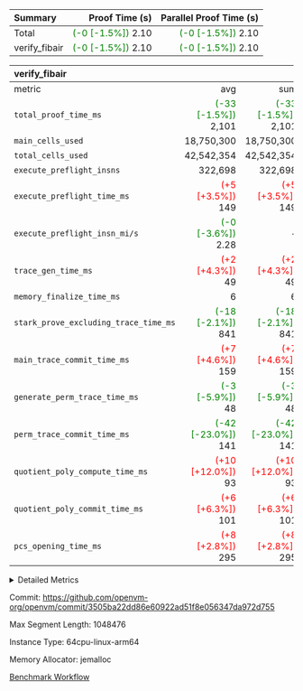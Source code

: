 | Summary | Proof Time (s) | Parallel Proof Time (s) |
|:---|---:|---:|
| Total | <span style='color: green'>(-0 [-1.5%])</span> 2.10 | <span style='color: green'>(-0 [-1.5%])</span> 2.10 |
| verify_fibair | <span style='color: green'>(-0 [-1.5%])</span> 2.10 | <span style='color: green'>(-0 [-1.5%])</span> 2.10 |


| verify_fibair |||||
|:---|---:|---:|---:|---:|
|metric|avg|sum|max|min|
| `total_proof_time_ms ` | <span style='color: green'>(-33 [-1.5%])</span> 2,101 | <span style='color: green'>(-33 [-1.5%])</span> 2,101 | <span style='color: green'>(-33 [-1.5%])</span> 2,101 | <span style='color: green'>(-33 [-1.5%])</span> 2,101 |
| `main_cells_used     ` |  18,750,300 |  18,750,300 |  18,750,300 |  18,750,300 |
| `total_cells_used    ` |  42,542,354 |  42,542,354 |  42,542,354 |  42,542,354 |
| `execute_preflight_insns` |  322,698 |  322,698 |  322,698 |  322,698 |
| `execute_preflight_time_ms` | <span style='color: red'>(+5 [+3.5%])</span> 149 | <span style='color: red'>(+5 [+3.5%])</span> 149 | <span style='color: red'>(+5 [+3.5%])</span> 149 | <span style='color: red'>(+5 [+3.5%])</span> 149 |
| `execute_preflight_insn_mi/s` | <span style='color: green'>(-0 [-3.6%])</span> 2.28 | -          | <span style='color: green'>(-0 [-3.6%])</span> 2.28 | <span style='color: green'>(-0 [-3.6%])</span> 2.28 |
| `trace_gen_time_ms   ` | <span style='color: red'>(+2 [+4.3%])</span> 49 | <span style='color: red'>(+2 [+4.3%])</span> 49 | <span style='color: red'>(+2 [+4.3%])</span> 49 | <span style='color: red'>(+2 [+4.3%])</span> 49 |
| `memory_finalize_time_ms` |  6 |  6 |  6 |  6 |
| `stark_prove_excluding_trace_time_ms` | <span style='color: green'>(-18 [-2.1%])</span> 841 | <span style='color: green'>(-18 [-2.1%])</span> 841 | <span style='color: green'>(-18 [-2.1%])</span> 841 | <span style='color: green'>(-18 [-2.1%])</span> 841 |
| `main_trace_commit_time_ms` | <span style='color: red'>(+7 [+4.6%])</span> 159 | <span style='color: red'>(+7 [+4.6%])</span> 159 | <span style='color: red'>(+7 [+4.6%])</span> 159 | <span style='color: red'>(+7 [+4.6%])</span> 159 |
| `generate_perm_trace_time_ms` | <span style='color: green'>(-3 [-5.9%])</span> 48 | <span style='color: green'>(-3 [-5.9%])</span> 48 | <span style='color: green'>(-3 [-5.9%])</span> 48 | <span style='color: green'>(-3 [-5.9%])</span> 48 |
| `perm_trace_commit_time_ms` | <span style='color: green'>(-42 [-23.0%])</span> 141 | <span style='color: green'>(-42 [-23.0%])</span> 141 | <span style='color: green'>(-42 [-23.0%])</span> 141 | <span style='color: green'>(-42 [-23.0%])</span> 141 |
| `quotient_poly_compute_time_ms` | <span style='color: red'>(+10 [+12.0%])</span> 93 | <span style='color: red'>(+10 [+12.0%])</span> 93 | <span style='color: red'>(+10 [+12.0%])</span> 93 | <span style='color: red'>(+10 [+12.0%])</span> 93 |
| `quotient_poly_commit_time_ms` | <span style='color: red'>(+6 [+6.3%])</span> 101 | <span style='color: red'>(+6 [+6.3%])</span> 101 | <span style='color: red'>(+6 [+6.3%])</span> 101 | <span style='color: red'>(+6 [+6.3%])</span> 101 |
| `pcs_opening_time_ms ` | <span style='color: red'>(+8 [+2.8%])</span> 295 | <span style='color: red'>(+8 [+2.8%])</span> 295 | <span style='color: red'>(+8 [+2.8%])</span> 295 | <span style='color: red'>(+8 [+2.8%])</span> 295 |



<details>
<summary>Detailed Metrics</summary>

|  | verify_program_compile_ms | verify_fibair_time_ms | total_cells | stark_prove_excluding_trace_time_ms | quotient_poly_compute_time_ms | quotient_poly_commit_time_ms | perm_trace_commit_time_ms | pcs_opening_time_ms | main_trace_commit_time_ms |
| --- | --- | --- | --- | --- | --- | --- | --- | --- |
|  | 7 | 2,101 | 65,536 | 38 | 1 | 6 | 0 | 23 | 7 | 

| air_name | rows | quotient_deg | main_cols | interactions | constraints | cells |
| --- | --- | --- | --- | --- | --- | --- |
| AccessAdapterAir<2> |  | 2 |  | 5 | 12 |  | 
| AccessAdapterAir<4> |  | 2 |  | 5 | 12 |  | 
| AccessAdapterAir<8> |  | 2 |  | 5 | 12 |  | 
| FibonacciAir | 32,768 | 1 | 2 |  | 5 | 65,536 | 
| FriReducedOpeningAir |  | 2 |  | 39 | 71 |  | 
| JalRangeCheckAir |  | 2 |  | 9 | 14 |  | 
| NativePoseidon2Air<BabyBearParameters>, 1> |  | 2 |  | 136 | 572 |  | 
| PhantomAir |  | 2 |  | 3 | 5 |  | 
| ProgramAir |  | 1 |  | 1 | 4 |  | 
| VariableRangeCheckerAir |  | 1 |  | 1 | 4 |  | 
| VmAirWrapper<AluNativeAdapterAir, FieldArithmeticCoreAir> |  | 2 |  | 15 | 27 |  | 
| VmAirWrapper<BranchNativeAdapterAir, BranchEqualCoreAir<1> |  | 2 |  | 11 | 25 |  | 
| VmAirWrapper<NativeAdapterAir<2, 0>, PublicValuesCoreAir> |  | 2 |  | 11 | 29 |  | 
| VmAirWrapper<NativeLoadStoreAdapterAir<1>, NativeLoadStoreCoreAir<1> |  | 2 |  | 15 | 20 |  | 
| VmAirWrapper<NativeLoadStoreAdapterAir<4>, NativeLoadStoreCoreAir<4> |  | 2 |  | 15 | 20 |  | 
| VmAirWrapper<NativeVectorizedAdapterAir<4>, FieldExtensionCoreAir> |  | 2 |  | 15 | 27 |  | 
| VmConnectorAir |  | 2 |  | 5 | 11 |  | 
| VolatileBoundaryAir |  | 2 |  | 7 | 19 |  | 

| group | trace_gen_time_ms | total_proof_time_ms | total_cells_used | total_cells | system_trace_gen_time_ms | stark_prove_excluding_trace_time_ms | single_trace_gen_time_ms | quotient_poly_compute_time_ms | quotient_poly_commit_time_ms | perm_trace_commit_time_ms | pcs_opening_time_ms | memory_finalize_time_ms | main_trace_commit_time_ms | main_cells_used | generate_perm_trace_time_ms | fri.log_blowup | execute_preflight_time_ms | execute_preflight_insns | execute_preflight_insn_mi/s |
| --- | --- | --- | --- | --- | --- | --- | --- | --- | --- | --- | --- | --- | --- | --- | --- | --- | --- | --- | --- |
| verify_fibair | 49 | 2,101 | 42,542,354 | 62,474,410 | 49 | 841 | 0 | 93 | 101 | 141 | 295 | 6 | 159 | 18,750,300 | 48 | 1 | 149 | 322,698 | 2.28 | 

| group | air_name | rows | prep_cols | perm_cols | main_cols | cells |
| --- | --- | --- | --- | --- | --- | --- |
| verify_fibair | AccessAdapterAir<2> | 131,072 |  | 16 | 11 | 3,538,944 | 
| verify_fibair | AccessAdapterAir<4> | 65,536 |  | 16 | 13 | 1,900,544 | 
| verify_fibair | AccessAdapterAir<8> | 128 |  | 16 | 17 | 4,224 | 
| verify_fibair | FriReducedOpeningAir | 2,048 |  | 84 | 27 | 227,328 | 
| verify_fibair | JalRangeCheckAir | 32,768 |  | 28 | 12 | 1,310,720 | 
| verify_fibair | NativePoseidon2Air<BabyBearParameters>, 1> | 32,768 |  | 312 | 398 | 23,265,280 | 
| verify_fibair | PhantomAir | 16,384 |  | 12 | 6 | 294,912 | 
| verify_fibair | ProgramAir | 8,192 |  | 8 | 10 | 147,456 | 
| verify_fibair | VariableRangeCheckerAir | 262,144 | 2 | 8 | 1 | 2,359,296 | 
| verify_fibair | VmAirWrapper<AluNativeAdapterAir, FieldArithmeticCoreAir> | 262,144 |  | 36 | 29 | 17,039,360 | 
| verify_fibair | VmAirWrapper<BranchNativeAdapterAir, BranchEqualCoreAir<1> | 32,768 |  | 28 | 23 | 1,671,168 | 
| verify_fibair | VmAirWrapper<NativeLoadStoreAdapterAir<1>, NativeLoadStoreCoreAir<1> | 65,536 |  | 40 | 21 | 3,997,696 | 
| verify_fibair | VmAirWrapper<NativeLoadStoreAdapterAir<4>, NativeLoadStoreCoreAir<4> | 32,768 |  | 40 | 27 | 2,195,456 | 
| verify_fibair | VmAirWrapper<NativeVectorizedAdapterAir<4>, FieldExtensionCoreAir> | 32,768 |  | 36 | 38 | 2,424,832 | 
| verify_fibair | VmConnectorAir | 2 | 1 | 16 | 5 | 42 | 
| verify_fibair | VolatileBoundaryAir | 65,536 |  | 20 | 12 | 2,097,152 | 

| group | trace_height_constraint | weighted_sum | threshold |
| --- | --- | --- | --- |
| verify_fibair | 0 | 1,085,444 | 2,013,265,921 | 
| verify_fibair | 1 | 5,411,200 | 2,013,265,921 | 
| verify_fibair | 2 | 542,722 | 2,013,265,921 | 
| verify_fibair | 3 | 5,476,612 | 2,013,265,921 | 
| verify_fibair | 4 | 65,536 | 2,013,265,921 | 
| verify_fibair | 5 | 12,851,850 | 2,013,265,921 | 

| trace_height_constraint | threshold |
| --- | --- |
| 0 | 2,013,265,921 | 

</details>


Commit: https://github.com/openvm-org/openvm/commit/3505ba22dd86e60922ad51f8e056347da972d755

Max Segment Length: 1048476

Instance Type: 64cpu-linux-arm64

Memory Allocator: jemalloc

[Benchmark Workflow](https://github.com/openvm-org/openvm/actions/runs/17140341747)
